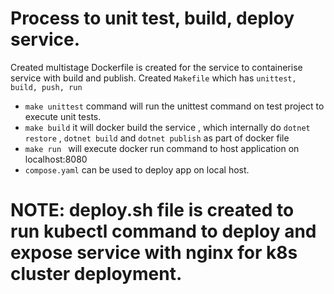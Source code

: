# Process to unit test, build, deploy service.
Created multistage Dockerfile is created for the service to containerise service with build and publish.
Created `Makefile` which has `unittest, build, push, run`
- `make unittest` command will run the unittest command on test project to execute unit tests.
- `make build` it will docker build the service , which internally do `dotnet restore` , `dotnet build` and `dotnet publish` as part of docker file
- `make run ` will execute docker run command to host application on localhost:8080
- `compose.yaml` can be used to deploy app on local host.
# NOTE: deploy.sh file is created to run kubectl command to deploy and expose service with nginx for k8s cluster deployment.

